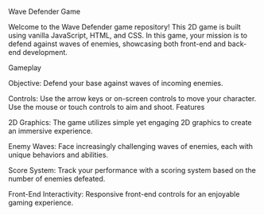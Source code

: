 
Wave Defender Game

Welcome to the Wave Defender game repository! This 2D game is built using vanilla JavaScript, HTML, and CSS. In this game, your mission is to defend against waves of enemies, showcasing both front-end and back-end development.

Gameplay

Objective: Defend your base against waves of incoming enemies.

Controls: Use the arrow keys or on-screen controls to move your character. Use the mouse or touch controls to aim and shoot.
Features

2D Graphics: The game utilizes simple yet engaging 2D graphics to create an immersive experience.

Enemy Waves: Face increasingly challenging waves of enemies, each with unique behaviors and abilities.

Score System: Track your performance with a scoring system based on the number of enemies defeated.

Front-End Interactivity: Responsive front-end controls for an enjoyable gaming experience.
